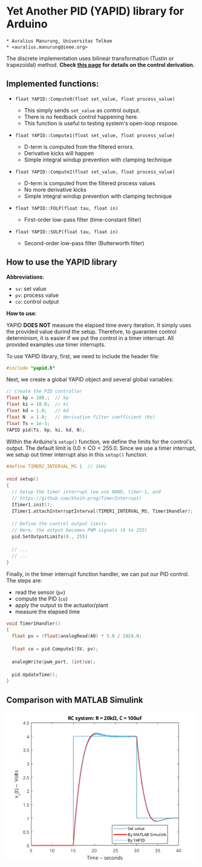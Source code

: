 # Yet Another PID (YAPID) library for Arduino   
```
* Auralius Manurung, Universitas Telkom  
* <auralius.manurung@ieee.org>   
```
The discrete implementation uses bilinear transformation (Tustin or trapezoidal) method. **Check [this page](https://auralius.github.io/control-systems-with-sympy/digital-pid-2.html) for details on the control derivation.**


## Implemented functions: 

* `float YAPID::Compute0(float set_value, float process_value)`
  * This simply sends `set_value` as control output.
  * There is no feedback control happening here.
  * This function is useful to testing system's open-loop respose.
    
* `float YAPID::Compute1(float set_value, float process_value)`
  * D-term is computed from the filtered errors.  
  * Derivative kicks will happen
  * Simple integral windup prevention with clamping technique 
    
* `float YAPID::Compute2(float set_value, float process_value)`
  * D-term is computed from the filtered process values    
  * No more derivative kicks
  * Simple integral windup prevention with clamping technique 
    
* `float YAPID::FOLP(float tau, float in)`
  * First-order low-pass filter (time-constant filter)
 
* `float YAPID::SOLP(float tau, float in)`
  * Second-order low-pass filter (Butterworth filter)

## How to use the YAPID library

__Abbreviations__:

* ```sv```: set value
* ```pv```: process value
* ```co```: control output

__How to use__:

YAPID **DOES NOT** measure the elapsed time every iteration. It simply uses the provided value durind the setup. Therefore, to guarantee control determinism, it is easier if we put the control in a timer interrupt. All provided examples use timer interrupts.  

To use YAPID library, first, we need to include the header file:

```cpp
#include "yapid.h"
```

Next, we create a global YAPID object and several global variables:

```cpp
// Create the PID controller
float kp = 100.;  // kp
float ki = 10.0;  // ki
float kd = 1.0;   // kd
float N  = 1.0;   // derivative filter coefficient (Hz)
float Ts = 1e-3;
YAPID pid(Ts, kp, ki, kd, N);
```

Within the Arduino's ```setup()``` function, we define the limits for the control's output. The default limit is $0.0 \leq \text{CO} < 255.0$. Since we use a timer interrupt, we setup out timer interrupt also in this ```setup()``` function.
```cpp
#define TIMER2_INTERVAL_MS 1  // 1kHz

void setup()
{
  // Setup the timer interrupt (we use NANO, timer-1, and
  // https://github.com/khoih-prog/TimerInterrupt)
  ITimer1.init();
  ITimer1.attachInterruptInterval(TIMER1_INTERVAL_MS, Timer1Handler);

  // Define the control output limits
  // Here, the output becomes PWM signals (0 to 255)
  pid.SetOutputLimits(0., 255)

  // ...
  // ...
}
```

Finally, in the timer interrupt function handler, we can put our PID control. The steps are: 
* read the sensor (```pv```)
* compute the PID (```co```)
* apply the output to the actuator/plant
* measure the elapsed time

```cpp
void Timer1Handler()
{ 
  float pv = (float)analogRead(A0) * 5.0 / 1024.0;

  float co = pid.Compute1(SV, pv);
  
  analogWrite(pwm_port, (int)co);
  
  pid.UpdateTime();
}
```

## Comparison with MATLAB Simulink

![](https://github.com/auralius/yapid/blob/main/compare_matlab.png)

